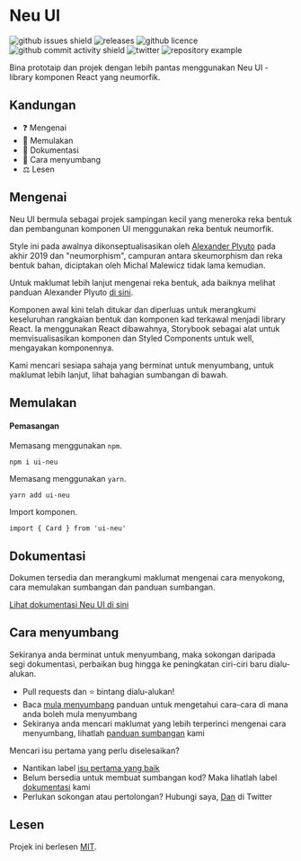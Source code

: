 # Neu UI

![github issues shield](https://img.shields.io/github/issues/daniel-norris/neumorphic_design)
![releases](https://img.shields.io/github/v/release/daniel-norris/neu_ui?include_prereleases)
![github licence](https://img.shields.io/github/license/daniel-norris/neu_ui)
![github commit activity shield](https://img.shields.io/github/commit-activity/m/daniel-norris/neumorphic_design)
![twitter](https://img.shields.io/twitter/follow/danielpnorris)
![repository example](../../src/demo.gif)

Bina prototaip dan projek dengan lebih pantas menggunakan Neu UI - library komponen React yang neumorfik.

## Kandungan

- ❓ Mengenai
- 🚀 Memulakan
- 📝 Dokumentasi
- 👏 Cara menyumbang
- ⚖️ Lesen

## Mengenai

Neu UI bermula sebagai projek sampingan kecil yang meneroka reka bentuk dan pembangunan komponen UI menggunakan reka bentuk neumorfik.

Style ini pada awalnya dikonseptualisasikan oleh [Alexander Plyuto](https://dribbble.com/alexplyuto) pada akhir 2019 dan "neumorphism", campuran antara skeumorphism dan reka bentuk bahan, diciptakan oleh Michal Malewicz tidak lama kemudian.

Untuk maklumat lebih lanjut mengenai reka bentuk, ada baiknya melihat panduan Alexander Plyuto [di sini](https://www.figma.com/file/J1uPSOY5k577mDpSfGFven/Neomorphism-Guide-2.0-%7C-Original?node-id=26580%3A1425).

Komponen awal kini telah ditukar dan diperluas untuk merangkumi keseluruhan rangkaian bentuk dan komponen kad terkawal menjadi library React. Ia menggunakan React dibawahnya, Storybook sebagai alat untuk memvisualisasikan komponen dan Styled Components untuk well, mengayakan komponennya.

Kami mencari sesiapa sahaja yang berminat untuk menyumbang, untuk maklumat lebih lanjut, lihat bahagian sumbangan di bawah.

## Memulakan

#### Pemasangan

Memasang menggunakan `npm`.

```
npm i ui-neu
```

Memasang menggunakan `yarn`.

```
yarn add ui-neu
```

Import komponen.

```
import { Card } from 'ui-neu'
```

## Dokumentasi

Dokumen tersedia dan merangkumi maklumat mengenai cara menyokong, cara memulakan sumbangan dan panduan sumbangan.

[Lihat dokumentasi Neu UI di sini](https://ui-neu.netlify.app/)

## Cara menyumbang

Sekiranya anda berminat untuk menyumbang, maka sokongan daripada segi dokumentasi, perbaikan bug hingga ke peningkatan ciri-ciri baru dialu-alukan.

- Pull requests dan ⭐ bintang dialu-alukan!
- Baca [mula menyumbang](/CONTRIBUTING.md) panduan untuk mengetahui cara-cara di mana anda boleh mula menyumbang
- Sekiranya anda mencari maklumat yang lebih terperinci mengenai cara menyumbang, lihatlah [panduan sumbangan](/CONTRIBUTING_GUIDE.md) kami

Mencari isu pertama yang perlu diselesaikan?

- Nantikan label [isu pertama yang baik](https://github.com/daniel-norris/neu_ui/labels/good%20first%20issue)
- Belum bersedia untuk membuat sumbangan kod? Maka lihatlah label [dokumentasi](https://github.com/daniel-norris/neu_ui/labels/documentation) kami
- Perlukan sokongan atau pertolongan? Hubungi saya, [Dan](https://twitter.com/danielpnorris) di Twitter

## Lesen

Projek ini berlesen [MIT](/LICENCE).
